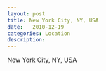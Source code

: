 ```yaml
---
layout: post
title: New York City, NY, USA
date:   2010-12-19
categories: Location
description: 
---
```


New York City, NY, USA